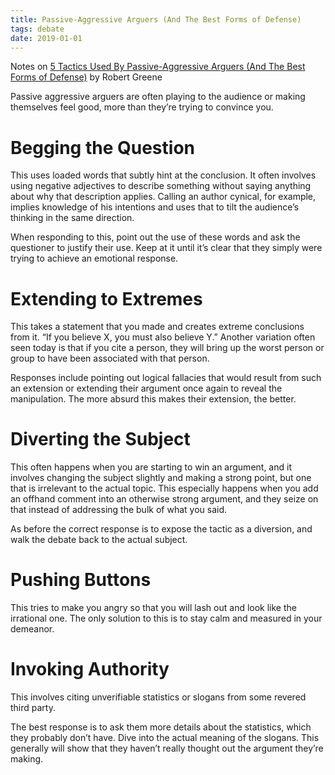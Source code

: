 ```yaml
---
title: Passive-Aggressive Arguers (And The Best Forms of Defense)
tags: debate
date: 2019-01-01
---
```


Notes on [5 Tactics Used By Passive-Aggressive Arguers (And The Best Forms of Defense)](https://medium.com/the-mission/5-tactics-used-by-passive-aggressive-arguers-and-the-best-forms-of-defense-42a9348b60ed) by Robert Greene

Passive aggressive arguers are often playing to the audience or making themselves feel good, more than they’re trying to convince you.

# Begging the Question
This uses loaded words that subtly hint at the conclusion. It often involves using negative adjectives to describe something without saying anything about why that description applies. Calling an author cynical, for example, implies knowledge of his intentions and uses that to tilt the audience’s thinking in the same direction.

When responding to this, point out the use of these words and ask the questioner to justify their use. Keep at it until it’s clear that they simply were trying to achieve an emotional response.

# Extending to Extremes
This takes a statement that you made and creates extreme conclusions from it. “If you believe X, you must also believe Y.”  Another variation often seen today is that if you cite a person, they will bring up the worst person or group to have been associated with that person.

Responses include pointing out logical fallacies that would result from such an extension or extending their argument once again to reveal the manipulation. The more absurd this makes their extension, the better.

# Diverting the Subject
This often happens when you are starting to win an argument, and it involves changing the subject slightly and making a strong point, but one that is irrelevant to the actual topic. This especially happens when you add an offhand comment into an otherwise strong argument, and they seize on that instead of addressing the bulk of what you said.

As before the correct response is to expose the tactic as a diversion, and walk the debate back to the actual subject.

# Pushing Buttons
This tries to make you angry so that you will lash out and look like the irrational one. The only solution to this is to stay calm and measured in your demeanor.

# Invoking Authority
This involves citing unverifiable statistics or slogans from some revered third party.

The best response is to ask them more details about the statistics, which they probably don’t have. Dive into the actual meaning of the slogans. This generally will show that they haven’t really thought out the argument they’re making.



